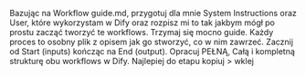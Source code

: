 Bazując na Workflow guide.md, przygotuj dla mnie System Instructions oraz User, które wykorzystam w Dify oraz rozpisz mi to tak jakbym mógł po prostu zacząć tworzyć te workflows. Trzymaj się mocno guide. Każdy proces to osobny plik z opisem jak go stworzyć, co w nim zawrzeć. Zacznij od Start (inputs) kończąc na End (output). Opracuj PEŁNĄ, Całą i kompletną strukturę obu workflows w Dify. Najlepiej do etapu kopiuj > wklej

